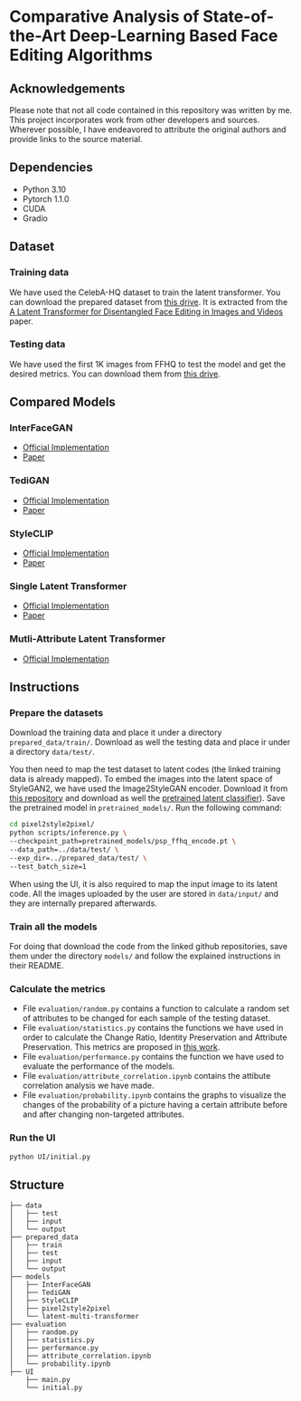# Comparative Analysis of State-of-the-Art Deep-Learning Based Face Editing Algorithms
## Acknowledgements

Please note that not all code contained in this repository was written by me. This project incorporates work from other developers and sources. Wherever possible, I have endeavored to attribute the original authors and provide links to the source material.

## Dependencies

+ Python 3.10
+ Pytorch 1.1.0
+ CUDA
+ Gradio

## Dataset

### Training data

We have used the CelebA-HQ dataset to train the latent transformer. You can download the prepared dataset from [this drive]([URL](https://drive.google.com/drive/folders/1aXVc-q2ER7A9aACSwml5Wyw5ZgrgPq52)). It is extracted from the [A Latent Transformer for Disentangled Face Editing in Images and Videos](https://arxiv.org/pdf/2106.11895) paper. 

### Testing data

We have used the first 1K images from FFHQ to test the model and get the desired metrics. You can download them from [this drive](https://drive.google.com/drive/folders/1taHKxS66YKJNhdhiGcEdM6nnE5W9zBb1). 

## Compared Models

### InterFaceGAN

+ [Official Implementation](https://github.com/genforce/interfacegan)
+ [Paper](https://arxiv.org/pdf/2005.09635)

### TediGAN

+ [Official Implementation](https://github.com/IIGROUP/TediGAN)
+ [Paper](https://arxiv.org/pdf/2012.03308)

### StyleCLIP

+ [Official Implementation](https://github.com/orpatashnik/StyleCLIP)
+ [Paper](https://arxiv.org/abs/2103.17249)

### Single Latent Transformer

+ [Official Implementation](https://github.com/InterDigitalInc/latent-transformer)
+ [Paper](https://arxiv.org/pdf/2106.11895)

### Mutli-Attribute Latent Transformer

+ [Official Implementation](https://github.com/adriacarrasquilla/latent-multi-transformer?tab=readme-ov-file)

## Instructions

### Prepare the datasets
Download the training data and place it under a directory `prepared_data/train/`. Download as well the testing data and place ir under a directory `data/test/`.

You then need to map the test dataset to latent codes (the linked training data is already mapped). To embed the images into the latent space of StyleGAN2, we have used the Image2StyleGAN encoder. Download it from [this repository](https://github.com/eladrich/pixel2style2pixel) and download as well the [pretrained latent classifier](https://drive.google.com/file/d/1bMTNWkh5LArlaWSc_wa8VKyq2V42T2z0/view)). Save the pretrained model in `pretrained_models/`. Run the following command:

```sh
cd pixel2style2pixel/
python scripts/inference.py \
--checkpoint_path=pretrained_models/psp_ffhq_encode.pt \
--data_path=../data/test/ \
--exp_dir=../prepared_data/test/ \
--test_batch_size=1
```

When using the UI, it is also required to map the input image to its latent code. All the images uploaded by the user are stored in `data/input/` and they are internally prepared afterwards.

### Train all the models
For doing that download the code from the linked github repositories, save them under the directory `models/` and follow the explained instructions in their README.  

### Calculate the metrics

+ File `evaluation/random.py` contains a function to calculate a random set of attributes to be changed for each sample of the testing dataset.
+ File `evaluation/statistics.py` contains the functions we have used in order to calculate the Change Ratio, Identity Preservation and Attribute Preservation. This metrics are proposed in [this work](https://github.com/adriacarrasquilla/latent-multi-transformer?tab=readme-ov-file).
+ File `evaluation/performance.py` contains the function we have used to evaluate the performance of the models.
+ File `evaluation/attribute_correlation.ipynb` contains the attibute correlation analysis we have made.
+ File `evaluation/probability.ipynb` contains the graphs to visualize the changes of the probability of a picture having a certain attribute before and after changing non-targeted attributes.

### Run the UI

```sh
python UI/initial.py
```

## Structure

```plaintext
├── data
│   ├── test
│   ├── input
│   └── output
├── prepared_data
│   ├── train
│   ├── test
│   ├── input
│   └── output
├── models
│   ├── InterFaceGAN
│   ├── TediGAN
│   ├── StyleCLIP
│   ├── pixel2style2pixel
│   └── latent-multi-transformer
├── evaluation
│   ├── random.py
│   ├── statistics.py
│   ├── performance.py
│   ├── attribute_correlation.ipynb
│   └── probability.ipynb
├── UI
    ├── main.py
    └── initial.py
```
